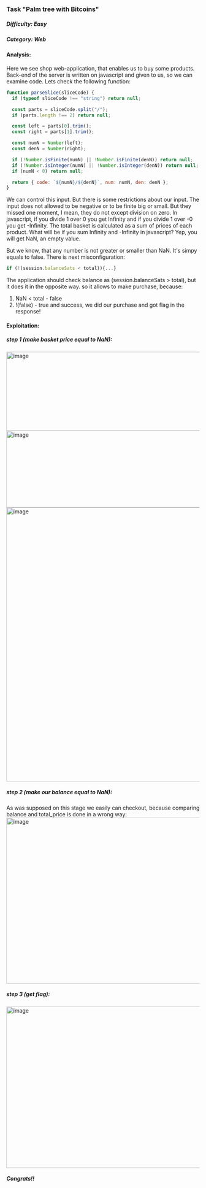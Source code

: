 ### Task "Palm tree with Bitcoins"

##### Difficulty: Easy
##### Category: Web

#### Analysis:

Here we see shop web-application, that enables us to buy some products. Back-end of the server is written on javascript and given to us, so we can examine code.
Lets check the following function:

```javascript
function parseSlice(sliceCode) {
  if (typeof sliceCode !== "string") return null;

  const parts = sliceCode.split("/");
  if (parts.length !== 2) return null;

  const left = parts[0].trim();
  const right = parts[1].trim();

  const numN = Number(left);
  const denN = Number(right);

  if (!Number.isFinite(numN) || !Number.isFinite(denN)) return null;
  if (!Number.isInteger(numN) || !Number.isInteger(denN)) return null;
  if (numN < 0) return null;

  return { code: `${numN}/${denN}`, num: numN, den: denN };
}
```

We can control this input. But there is some restrictions about our input. The input does not allowed to be negative or to be finite big or small. But they missed one moment, I mean, 
they do not except division on zero. In javascript, if you divide 1 over 0 you get Infinity and if you divide 1 over -0 you get -Infinity. The total basket is calculated as a sum of prices of each product. 
What will be if you sum Infinity and -Infinity in javascript? Yep, you will get NaN, an empty value.

But we know, that any number is not greater or smaller than NaN. It's simpy equals to false. There is next misconfiguration:
```javascript
if (!(session.balanceSats < total)){...}
```

The application should check balance as (session.balanceSats > total), but it does it in the opposite way. so it allows to make purchase, because:
1) NaN < total - false
2) !(false) - true
and success, we did our purchase and got flag in the response!

#### Exploitation:
##### step 1 (make basket price equal to NaN):
<img width="620" height="206" alt="image" src="https://github.com/user-attachments/assets/4817c5de-2144-4e0d-aa7b-284dbd3994b1" />
<img width="617" height="200" alt="image" src="https://github.com/user-attachments/assets/b9c7998a-2fc2-4ede-8e38-fe0140b53b03" />
<img width="784" height="715" alt="image" src="https://github.com/user-attachments/assets/3d5d6983-79d3-4d31-9f1d-7b807f4d8409" />

##### step 2 (make our balance equal to NaN):
As was supposed on this stage we easily can checkout, because comparing balance and total_price is done in a wrong way:
<img width="1563" height="433" alt="image" src="https://github.com/user-attachments/assets/fd6f5bba-4b0c-4659-acfb-4710d11ce72c" />

##### step 3 (get flag):
<img width="1601" height="421" alt="image" src="https://github.com/user-attachments/assets/39a9814d-61e2-41f7-9199-808bb51eb67d" />

##### Congrats!!



